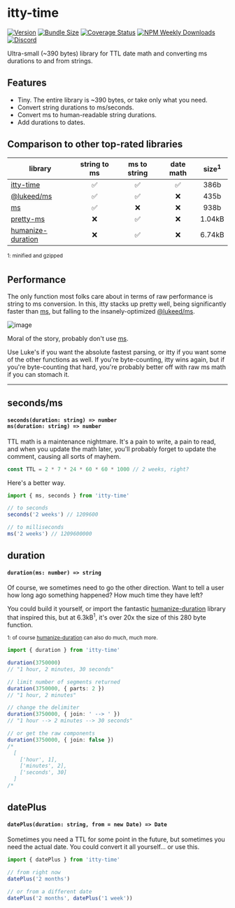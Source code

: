 # itty-time

[![Version](https://img.shields.io/npm/v/itty-time.svg?style=flat-square)](https://npmjs.com/package/itty-time)
[![Bundle Size](http://itty.ing/https://deno.bundlejs.com/?q=itty-time&badge&badge-style=flat-square)](http://itty.ing/https://deno.bundlejs.com/?q=itty-time)
[![Coverage Status](https://img.shields.io/coveralls/github/kwhitley/itty-time/v5.x?style=flat-square)](https://coveralls.io/github/kwhitley/itty-time?branch=v5.x)
[![NPM Weekly Downloads](https://img.shields.io/npm/dw/itty-time?style=flat-square)](https://npmjs.com/package/itty-time)
[![Discord](https://img.shields.io/discord/832353585802903572?label=Discord&logo=Discord&style=flat-square&logoColor=fff)](https://discord.gg/53vyrZAu9u)

Ultra-small (~390 bytes) library for TTL date math and converting ms durations to and from strings.

## Features

- Tiny. The entire library is ~390 bytes, or take only what you need.
- Convert string durations to ms/seconds.
- Convert ms to human-readable string durations.
- Add durations to dates.

## Comparison to other top-rated libraries
| library | string to ms | ms to string | date math | size<sup>1</sup>
| --- | :-: | :-: | :-: | :-: |
| [itty-time](https://www.npmjs.com/package/itty-time) | ✅ | ✅ | ✅ | 386b |
| [@lukeed/ms](https://www.npmjs.com/package/@lukeed/ms) | ✅ | ✅ | ❌ | 435b |
| [ms](https://www.npmjs.com/package/ms) | ✅ | ❌ | ❌ | 938b |
| [pretty-ms](https://www.npmjs.com/package/pretty-ms) | ❌ | ✅ | ❌ | 1.04kB |
| [humanize-duration](https://www.npmjs.com/package/humanize-duration) | ❌ | ✅ | ❌ | 6.74kB |

<sup>1: minified and gzipped</sup> &nbsp;

## Performance

The only function most folks care about in terms of raw performance is string to ms conversion.  In this, itty stacks up pretty well, being significantly faster than [ms](https://www.npmjs.com/package/ms), but falling to the insanely-optimized [@lukeed/ms](https://www.npmjs.com/package/@lukeed/ms).  

![image](https://github.com/kwhitley/itty-time/assets/865416/71170005-7962-4bc8-9a66-f4ad5713e545)

Moral of the story, probably don't use [ms](https://www.npmjs.com/package/ms).  

Use Luke's if you want the absolute fastest parsing, or itty if you want some of the other functions as well.  If you're byte-counting, itty wins again, but if you're byte-counting that hard, you're probably better off with raw ms math if you can stomach it.

---

## seconds/ms
<h4>
  <code>seconds(duration: string) => number</code><br />
  <code>ms(duration: string) => number</code><br />
</h4>

TTL math is a maintenance nightmare. It's a pain to write, a pain to read, and when you update the math later, you'll probably forget to update the comment, causing all sorts of mayhem.

```ts
const TTL = 2 * 7 * 24 * 60 * 60 * 1000 // 2 weeks, right?
```

Here's a better way.

```ts
import { ms, seconds } from 'itty-time'

// to seconds
seconds('2 weeks') // 1209600

// to milliseconds
ms('2 weeks') // 1209600000
```

## duration
<h4>
  <code>duration(ms: number) => string</code>
</h4>

Of course, we sometimes need to go the other direction.  Want to tell a user how long ago something happened?  How much time they have left?  

You could build it yourself, or import the fantastic [humanize-duration](https://www.npmjs.com/package/humanize-duration) library that inspired this, but at 6.3kB<sup>1</sup>, it's over 20x the size of this 280 byte function.

<sup>1: of course [humanize-duration](https://www.npmjs.com/package/humanize-duration) can also do much, much more.</sup>

```ts
import { duration } from 'itty-time'

duration(3750000)
// "1 hour, 2 minutes, 30 seconds"

// limit number of segments returned
duration(3750000, { parts: 2 })
// "1 hour, 2 minutes"

// change the delimiter
duration(3750000, { join: ' --> ' })
// "1 hour --> 2 minutes --> 30 seconds"

// or get the raw components
duration(3750000, { join: false })
/*
  [
    ['hour', 1],
    ['minutes', 2],
    ['seconds', 30]
  ]
/*
```

## datePlus
<h4>
  <code>datePlus(duration: string, from = new Date) => Date</code>
</h4>

Sometimes you need a TTL for some point in the future, but sometimes you need the actual date.  You could convert it all yourself... or use this.

```js
import { datePlus } from 'itty-time'

// from right now
datePlus('2 months')

// or from a different date
datePlus('2 months', datePlus('1 week'))
```
